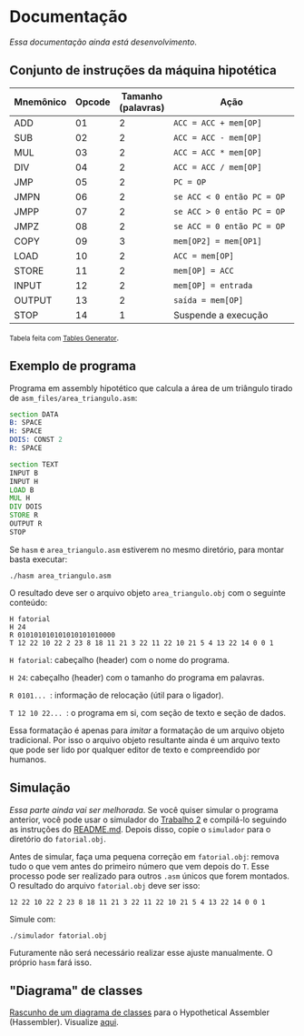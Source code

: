 # Documentação
_Essa documentação ainda está desenvolvimento_.


## Conjunto de instruções da máquina hipotética
| Mnemônico | Opcode | Tamanho<br>(palavras) | Ação                     |
|-----------|--------|-----------------------|--------------------------|
| ADD       | 01     | 2                     | `ACC = ACC + mem[OP]`      |
| SUB       | 02     | 2                     | `ACC = ACC - mem[OP]`      |
| MUL       | 03     | 2                     | `ACC = ACC * mem[OP]`      |
| DIV       | 04     | 2                     | `ACC = ACC / mem[OP]`      |
| JMP       | 05     | 2                     | `PC = OP            `      |
| JMPN      | 06     | 2                     | `se ACC < 0 então PC = OP `|
| JMPP      | 07     | 2                     | `se ACC > 0 então PC = OP `|
| JMPZ      | 08     | 2                     | `se ACC = 0 então PC = OP `|
| COPY      | 09     | 3                     | `mem[OP2] = mem[OP1]`      |
| LOAD      | 10     | 2                     | `ACC = mem[OP]      `      |
| STORE     | 11     | 2                     | `mem[OP] = ACC      `      |
| INPUT     | 12     | 2                     | `mem[OP] = entrada  `      |
| OUTPUT    | 13     | 2                     | `saída = mem[OP]    `      |
| STOP      | 14     | 1                     | Suspende a execução      |
<small> Tabela feita com <a href="https://www.tablesgenerator.com/markdown_tables#"> Tables Generator</a></small>.


## Exemplo de programa 
Programa em assembly hipotético que calcula a área de um triângulo tirado de
`asm_files/area_triangulo.asm`:

```asm
section DATA
B: SPACE
H: SPACE
DOIS: CONST 2
R: SPACE

section TEXT
INPUT B
INPUT H
LOAD B
MUL H
DIV DOIS
STORE R
OUTPUT R
STOP
```

Se `hasm` e `area_triangulo.asm` estiverem no mesmo diretório, para montar 
basta executar:

    ./hasm area_triangulo.asm

O resultado deve ser o arquivo objeto `area_triangulo.obj` com o seguinte 
conteúdo:

    H fatorial
    H 24
    R 010101010101010101010000
    T 12 22 10 22 2 23 8 18 11 21 3 22 11 22 10 21 5 4 13 22 14 0 0 1 

`H fatorial`: cabeçalho (header) com o nome do programa.

`H 24`: cabeçalho (header) com o tamanho do programa em palavras.

`R 0101... `: informação de relocação (útil para o ligador).

`T 12 10 22... `: o programa em si, com seção de texto e seção de dados.

Essa formatação é apenas para _imitar_ a formatação de um arquivo objeto 
tradicional. Por isso o arquivo objeto resultante ainda é um arquivo texto que 
pode ser lido por qualquer editor de texto e compreendido por humanos.


## Simulação
_Essa parte ainda vai ser melhorada_. Se você quiser simular o programa 
anterior, você pode usar o simulador do 
[Trabalho 2](https://github.com/yudi-azvd/hassembler/tree/sb-trabalho-2) e
compilá-lo seguindo as instruções do 
[README.md](https://github.com/yudi-azvd/hassembler/tree/sb-trabalho-2#usar-e-executar). Depois disso, copie o `simulador` para o 
diretório do `fatorial.obj`. 

Antes de simular, faça uma pequena correção em `fatorial.obj`: remova tudo o que
vem antes do primeiro número que vem depois do `T`. Esse processo pode ser 
realizado para outros `.asm` únicos que forem montados. O resultado do arquivo
`fatorial.obj` deve ser isso:
    
    12 22 10 22 2 23 8 18 11 21 3 22 11 22 10 21 5 4 13 22 14 0 0 1 

Simule com:

    ./simulador fatorial.obj

Futuramente não será necessário realizar esse ajuste manualmente. O próprio 
`hasm` fará isso.


## "Diagrama" de classes
[Rascunho de um diagrama de classes](https://app.diagrams.net/#G16oGpIRZghYMjgEKRxyjuXornyU8yxIrf)
para o Hypothetical Assembler (Hassembler).
Visualize
[aqui](https://drive.google.com/file/d/16oGpIRZghYMjgEKRxyjuXornyU8yxIrf/view?usp=sharing).
